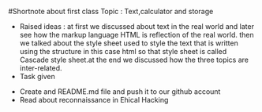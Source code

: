 #Shortnote about first class
Topic : 
Text,calculator and storage 
* Raised ideas :
at first we discussed about text in the real world and later see how the markup language HTML is 
reflection of the real world. then we talked about the style sheet used to style the text that is written using the structure in this case html
so that style sheet is called Cascade style sheet.at the end we discussed how the three topics are inter-related.
* Task given
- Create and README.md file and push it to our github account
- Read about reconnaissance in Ehical Hacking 
